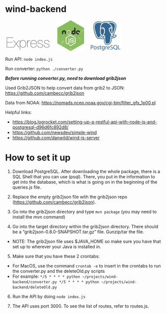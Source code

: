 # wind-backend
<img src="https://github.com/kimjulia1117/wind-backend/blob/master/icons/express-icon.png" height="50" />&nbsp;&nbsp;&nbsp;&nbsp;&nbsp;<img src="https://github.com/kimjulia1117/wind-backend/blob/master/icons/node-js-icon.png" height="100" />&nbsp;&nbsp;&nbsp;&nbsp;&nbsp;<img src="https://github.com/kimjulia1117/wind-backend/blob/master/icons/postgresql-icon.png" height="100" />

Run API:
```node index.js```

Run converter:
```python ./converter.py```

***Before running converter.py, need to download grib2json***

Used Grib2JSON to help convert data from grib2 to JSON: https://github.com/cambecc/grib2json

Data from NOAA: https://nomads.ncep.noaa.gov/cgi-bin/filter_gfs_1p00.pl

Helpful links:
- https://blog.logrocket.com/setting-up-a-restful-api-with-node-js-and-postgresql-d96d6fc892d8/
- https://github.com/newsdev/simple-wind
- https://github.com/danwild/wind-js-server

# How to set it up
1. Download PostgreSQL. After downloading the whole package, there is a SQL Shell that you can use (psql). There, you put in the information to get into the database, which is what is going on in the beginning of the queries.js file.

2. Replace the empty grib2json file with the grib2json repo (https://github.com/cambecc/grib2json).

3. Go into the grib2json directory and type ```mvn package``` (you may need to install the mvn command)

4. Go into the target directory within the grib2json directory. There should be a “grib2json-0.8.0-SNAPSHOT.tar.gz” file. Gunzip/tar the file.
- NOTE: The grib2json file uses $JAVA_HOME so make sure you have that set up to wherever your Java is installed in.

5. Make sure that you have these 2 crontabs:
- For MacOS, use the command ```crontab -e``` to insert in the crontabs to run the converter.py and the deleteOld.py scripts
- For example:
```*/5 * * * * python ~/projects/wind-backend/converter.py */5 * * * * python ~/projects/wind-backend/deleteOld.py```

6. Run the API by doing ```node index.js```

7. The API uses port 3000. To see the list of routes, refer to routes.js.
